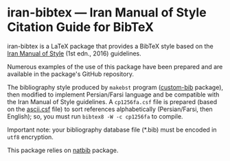 # iran-bibtex — Iran Manual of Style Citation Guide for BibTeX
iran-bibtex is a LaTeX package that provides a BibTeX style based on the [Iran Manual of Style](https://imos.irandoc.ac.ir) (1st edn., 2016) guidelines.

Numerous examples of the use of this package have been prepared and are available in the package's GitHub repository.

The bibliography style produced by `makebst` program ([custom-bib](https://ctan.org/pkg/custom-bib) package), then modified to implement Persian/Farsi language and be compatible with the Iran Manual of Style guidelines. A `cp1256fa.csf` file is prepared (based on the [ascii.csf](https://ctan.org/tex-archive/biblio/bibtex/bibtex-x/csf/ascii.csf) file) to sort references alphabetically (Persian/Farsi, then English); so, you must run `bibtex8 -W -c cp1256fa` to compile.

Important note: your bibliography database file (*.bib) must be encoded in `utf8` encryption.

This package relies on [natbib](https://ctan.org/pkg/natbib) package.
